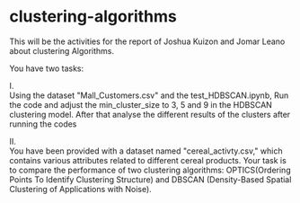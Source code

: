 # clustering-algorithms
This will be the activities for the report of Joshua Kuizon and Jomar Leano about clustering Algorithms.

You have two tasks:

I.    
      Using the  dataset  "Mall_Customers.csv" and the test_HDBSCAN.ipynb, Run the code and adjust the  min_cluster_size to 3, 5 and 9 in the 
      HDBSCAN clustering model. After that analyse the different results of the clusters after running the codes
      
II.   
      You have been provided with a dataset named "cereal_activty.csv," which contains various attributes related to different cereal products. 
      Your  task is to compare the performance of two clustering algorithms: OPTICS(Ordering Points To Identify Clustering Structure) and DBSCAN (Density-Based Spatial Clustering of Applications with Noise).
